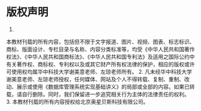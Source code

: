 # 版权声明

1.
本教材刊载的所有内容，包括但不限于文字报道、图片、视频、图表、标志标识、商标、版面设计、专栏目录与名称、内容分类标准等，均受《中华人民共和国著作权法》、《中华人民共和国商标法》、《中华人民共和国专利法》及适用之国际公约中有关著作权、商标权、专利权以及或其它财产所有权法律的保护，相应的版权或许可使用权均属华中科技大学谢美意老师、左琼老师所有。
2. 凡未经华中科技大学谢美意老师、左琼老师授权，任何媒体、网站及个人不得转载、复制、重制、改动、展示或使用《数据库管理系统实现基础讲义》的局部或全部的内容。如果已转载，请自行删除。同时，我们保留进一步追究相关行为主体的法律责任的权利。
3. 本教材刊载的所有内容授权给北京奥星贝斯科技有限公司。

